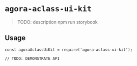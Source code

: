 # `agora-aclass-ui-kit`

> TODO: description
npm run storybook
## Usage

```
const agoraAclassUiKit = require('agora-aclass-ui-kit');

// TODO: DEMONSTRATE API
```
